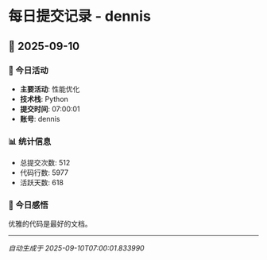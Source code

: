 # 每日提交记录 - dennis

## 📅 2025-09-10

### 🎯 今日活动
- **主要活动**: 性能优化
- **技术栈**: Python
- **提交时间**: 07:00:01
- **账号**: dennis

### 📊 统计信息
- 总提交次数: 512
- 代码行数: 5977
- 活跃天数: 618

### 💭 今日感悟
优雅的代码是最好的文档。

---
*自动生成于 2025-09-10T07:00:01.833990*
